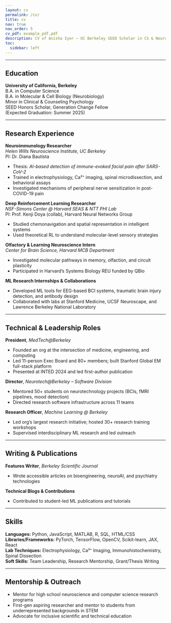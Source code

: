 ```yaml
---
layout: cv
permalink: /cv/
title: cv
nav: true
nav_order: 5
cv_pdf: example_pdf.pdf
description: CV of Anisha Iyer – UC Berkeley SEED Scholar in CS & Neurobiology
toc:
  sidebar: left
---
```


---

## Education

**University of California, Berkeley**  
B.A. in Computer Science  
B.A. in Molecular & Cell Biology (Neurobiology)  
Minor in Clinical & Counseling Psychology  
SEED Honors Scholar, Generation Change Fellow  
(Expected Graduation: Summer 2025)

---

## Research Experience

**Neuroimmunology Researcher**  
*Helen Wills Neuroscience Institute, UC Berkeley*  
PI: Dr. Diana Bautista  
- Thesis: *AI-based detection of immune-evoked facial pain after SARS-CoV-2*  
- Trained in electrophysiology, Ca²⁺ imaging, spinal microdissection, and behavioral assays  
- Investigated mechanisms of peripheral nerve sensitization in post-COVID-19 pain

**Deep Reinforcement Learning Researcher**  
*NSF-Simons Center @ Harvard SEAS & NTT PHI Lab*  
PI: Prof. Kenji Doya (collab), Harvard Neural Networks Group  
- Studied chemonavigation and spatial representation in intelligent systems  
- Used theoretical RL to understand molecular-level sensory strategies

**Olfactory & Learning Neuroscience Intern**  
*Center for Brain Science, Harvard MCB Department*  
- Investigated molecular pathways in memory, olfaction, and circuit plasticity  
- Participated in Harvard’s Systems Biology REU funded by QBio

**ML Research Internships & Collaborations**  
- Developed ML tools for EEG-based BCI systems, traumatic brain injury detection, and antibody design  
- Collaborated with labs at Stanford Medicine, UCSF Neuroscape, and Lawrence Berkeley National Laboratory

---

## Technical & Leadership Roles

**President**, *MedTech@Berkeley*  
- Founded an org at the intersection of medicine, engineering, and computing  
- Led 11-person Exec Board and 80+ members; built Stanford Global EM full-stack platform  
- Presented at INTED 2024 and led first-author publication

**Director**, *Neurotech@Berkeley – Software Division*  
- Mentored 50+ students on neurotechnology projects (BCIs, fMRI pipelines, mood detection)  
- Directed research software infrastructure across 11 teams

**Research Officer**, *Machine Learning @ Berkeley*  
- Led org’s largest research initiative; hosted 30+ research training workshops  
- Supervised interdisciplinary ML research and led outreach

---

## Writing & Publications

**Features Writer**, *Berkeley Scientific Journal*  
- Wrote accessible articles on bioengineering, neuroAI, and psychiatry technologies

**Technical Blogs & Contributions**  
- Contributed to student-led ML publications and tutorials

---

## Skills

**Languages:** Python, JavaScript, MATLAB, R, SQL, HTML/CSS  
**Libraries/Frameworks:** PyTorch, TensorFlow, OpenCV, Scikit-learn, JAX, React  
**Lab Techniques:** Electrophysiology, Ca²⁺ Imaging, Immunohistochemistry, Spinal Dissection  
**Soft Skills:** Team Leadership, Research Mentorship, Grant/Thesis Writing

---

## Mentorship & Outreach

- Mentor for high school neuroscience and computer science research programs  
- First-gen aspiring researcher and mentor to students from underrepresented backgrounds in STEM  
- Advocate for inclusive scientific and technical education
